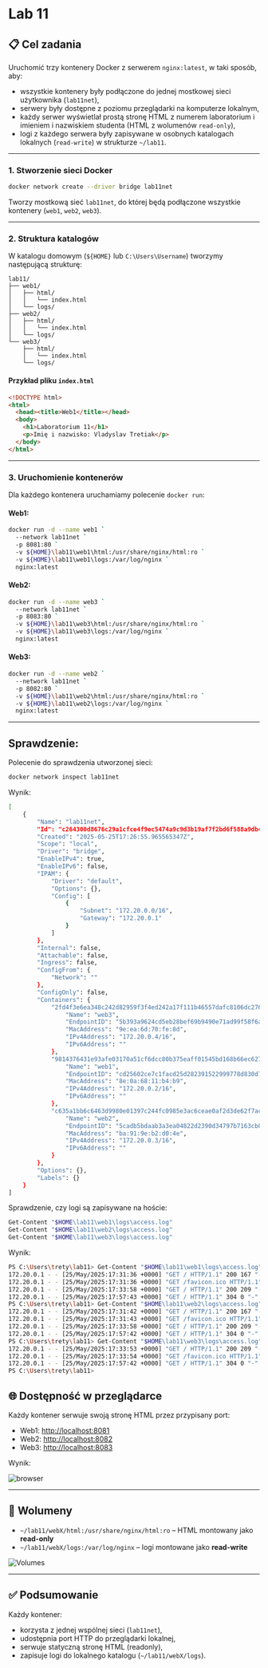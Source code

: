 # Lab 11

## 📋 Cel zadania

Uruchomić trzy kontenery Docker z serwerem `nginx:latest`, w taki sposób, aby:

* wszystkie kontenery były podłączone do jednej mostkowej sieci użytkownika (`lab11net`),
* serwery były dostępne z poziomu przeglądarki na komputerze lokalnym,
* każdy serwer wyświetlał prostą stronę HTML z numerem laboratorium i imieniem i nazwiskiem studenta (HTML z wolumenów `read-only`),
* logi z każdego serwera były zapisywane w osobnych katalogach lokalnych (`read-write`) w strukturze `~/lab11`.

---
### 1. Stworzenie sieci Docker

```bash
docker network create --driver bridge lab11net
```

Tworzy mostkową sieć `lab11net`, do której będą podłączone wszystkie kontenery (`web1`, `web2`, `web3`).

---

### 2. Struktura katalogów

W katalogu domowym (`${HOME}` lub `C:\Users\Username`) tworzymy następującą strukturę:

```
lab11/
├── web1/
│   ├── html/
│   │   └── index.html
│   └── logs/
├── web2/
│   ├── html/
│   │   └── index.html
│   └── logs/
└── web3/
    ├── html/
    │   └── index.html
    └── logs/
```

#### Przykład pliku `index.html`

```html
<!DOCTYPE html>
<html>
  <head><title>Web1</title></head>
  <body>
    <h1>Laboratorium 11</h1>
    <p>Imię i nazwisko: Vladyslav Tretiak</p>
  </body>
</html>
```

---

### 3. Uruchomienie kontenerów

Dla każdego kontenera uruchamiamy polecenie `docker run`:

#### Web1:

```bash
docker run -d --name web1 `
  --network lab11net `
  -p 8081:80 `
  -v ${HOME}\lab11\web1\html:/usr/share/nginx/html:ro `
  -v ${HOME}\lab11\web1\logs:/var/log/nginx `
  nginx:latest
```

#### Web2:

```bash
docker run -d --name web3 `
  --network lab11net `
  -p 8083:80 `
  -v ${HOME}\lab11\web3\html:/usr/share/nginx/html:ro `
  -v ${HOME}\lab11\web3\logs:/var/log/nginx `
  nginx:latest
```

#### Web3:

```bash
docker run -d --name web2 `
  --network lab11net `
  -p 8082:80 `
  -v ${HOME}\lab11\web2\html:/usr/share/nginx/html:ro `
  -v ${HOME}\lab11\web2\logs:/var/log/nginx `
  nginx:latest
```

---

## Sprawdzenie:

Polecenie do sprawdzenia utworzonej sieci:

```bash
docker network inspect lab11net
```

Wynik:

```bash
[
    {
        "Name": "lab11net",
        "Id": "c264300d8676c29a1cfce4f9ec5474a9c9d3b19af7f2bd6f588a9db46aff70fb",
        "Created": "2025-05-25T17:26:55.965565347Z",
        "Scope": "local",
        "Driver": "bridge",
        "EnableIPv4": true,
        "EnableIPv6": false,
        "IPAM": {
            "Driver": "default",
            "Options": {},
            "Config": [
                {
                    "Subnet": "172.20.0.0/16",
                    "Gateway": "172.20.0.1"
                }
            ]
        },
        "Internal": false,
        "Attachable": false,
        "Ingress": false,
        "ConfigFrom": {
            "Network": ""
        },
        "ConfigOnly": false,
        "Containers": {
            "2fd4f3e6ea348c242d82959f3f4ed242a17f111b46557dafc8106dc276d8cc31": {
                "Name": "web3",
                "EndpointID": "5b393a9624cd5eb28bef69b9490e71ad99f58f6ae49941d8a1c9056d0d75f751",
                "MacAddress": "9e:ea:6d:70:fe:8d",
                "IPv4Address": "172.20.0.4/16",
                "IPv6Address": ""
            },
            "9814376431e93afe03170a51cf6dcc80b375eaff01545bd168b66ec6278ce461": {
                "Name": "web1",
                "EndpointID": "cd25602ce7c1facd25d282391522999778d830d7695c75e4c8ce823549f1956e",
                "MacAddress": "8e:0a:68:11:b4:b9",
                "IPv4Address": "172.20.0.2/16",
                "IPv6Address": ""
            },
            "c635a1bb6c6463d9980e01397c244fc0985e3ac6ceae0af2d3de62f7ac4075a8": {
                "Name": "web2",
                "EndpointID": "5cadb5bdaab3a3ea04822d2390d34797b7163cb07761f7c6d55b7d819526a946",
                "MacAddress": "ba:91:9e:b2:d0:4e",
                "IPv4Address": "172.20.0.3/16",
                "IPv6Address": ""
            }
        },
        "Options": {},
        "Labels": {}
    }
]
```

Sprawdzenie, czy logi są zapisywane na hoście:

```bash
Get-Content "$HOME\lab11\web1\logs\access.log"
Get-Content "$HOME\lab11\web2\logs\access.log"
Get-Content "$HOME\lab11\web3\logs\access.log"
```

Wynik:

```bash
PS C:\Users\trety\lab11> Get-Content "$HOME\lab11\web1\logs\access.log"
172.20.0.1 - - [25/May/2025:17:31:36 +0000] "GET / HTTP/1.1" 200 167 "-" "Mozilla/5.0 (Windows NT 10.0; Win64; x64) AppleWebKit/537.36 (KHTML, like Gecko) Chrome/136.0.0.0 Safari/537.36" "-"
172.20.0.1 - - [25/May/2025:17:31:36 +0000] "GET /favicon.ico HTTP/1.1" 404 555 "http://localhost:8081/" "Mozilla/5.0 (Windows NT 10.0; Win64; x64) AppleWebKit/537.36 (KHTML, like Gecko) Chrome/136.0.0.0 Safari/537.36" "-"
172.20.0.1 - - [25/May/2025:17:33:58 +0000] "GET / HTTP/1.1" 200 209 "-" "Mozilla/5.0 (Windows NT 10.0; Win64; x64) AppleWebKit/537.36 (KHTML, like Gecko) Chrome/136.0.0.0 Safari/537.36" "-"
172.20.0.1 - - [25/May/2025:17:57:43 +0000] "GET / HTTP/1.1" 304 0 "-" "Mozilla/5.0 (Windows NT 10.0; Win64; x64) AppleWebKit/537.36 (KHTML, like Gecko) Chrome/136.0.0.0 Safari/537.36" "-"
PS C:\Users\trety\lab11> Get-Content "$HOME\lab11\web2\logs\access.log"
172.20.0.1 - - [25/May/2025:17:31:42 +0000] "GET / HTTP/1.1" 200 167 "-" "Mozilla/5.0 (Windows NT 10.0; Win64; x64) AppleWebKit/537.36 (KHTML, like Gecko) Chrome/136.0.0.0 Safari/537.36" "-"
172.20.0.1 - - [25/May/2025:17:31:43 +0000] "GET /favicon.ico HTTP/1.1" 404 555 "http://localhost:8082/" "Mozilla/5.0 (Windows NT 10.0; Win64; x64) AppleWebKit/537.36 (KHTML, like Gecko) Chrome/136.0.0.0 Safari/537.36" "-"
172.20.0.1 - - [25/May/2025:17:33:58 +0000] "GET / HTTP/1.1" 200 209 "-" "Mozilla/5.0 (Windows NT 10.0; Win64; x64) AppleWebKit/537.36 (KHTML, like Gecko) Chrome/136.0.0.0 Safari/537.36" "-"
172.20.0.1 - - [25/May/2025:17:57:42 +0000] "GET / HTTP/1.1" 304 0 "-" "Mozilla/5.0 (Windows NT 10.0; Win64; x64) AppleWebKit/537.36 (KHTML, like Gecko) Chrome/136.0.0.0 Safari/537.36" "-"
PS C:\Users\trety\lab11> Get-Content "$HOME\lab11\web3\logs\access.log"
172.20.0.1 - - [25/May/2025:17:33:53 +0000] "GET / HTTP/1.1" 200 209 "-" "Mozilla/5.0 (Windows NT 10.0; Win64; x64) AppleWebKit/537.36 (KHTML, like Gecko) Chrome/136.0.0.0 Safari/537.36" "-"
172.20.0.1 - - [25/May/2025:17:33:54 +0000] "GET /favicon.ico HTTP/1.1" 404 555 "http://localhost:8083/" "Mozilla/5.0 (Windows NT 10.0; Win64; x64) AppleWebKit/537.36 (KHTML, like Gecko) Chrome/136.0.0.0 Safari/537.36" "-"
172.20.0.1 - - [25/May/2025:17:57:42 +0000] "GET / HTTP/1.1" 304 0 "-" "Mozilla/5.0 (Windows NT 10.0; Win64; x64) AppleWebKit/537.36 (KHTML, like Gecko) Chrome/136.0.0.0 Safari/537.36" "-"
PS C:\Users\trety\lab11>
```

## 🌐 Dostępność w przeglądarce

Każdy kontener serwuje swoją stronę HTML przez przypisany port:

* Web1: [http://localhost:8081](http://localhost:8081)
* Web2: [http://localhost:8082](http://localhost:8082)
* Web3: [http://localhost:8083](http://localhost:8083)

Wynik: 

![browser](Screenshots/Test.png)

---

## 📆 Wolumeny

* `~/lab11/webX/html:/usr/share/nginx/html:ro` – HTML montowany jako **read-only**
* `~/lab11/webX/logs:/var/log/nginx` – logi montowane jako **read-write**

![Volumes](Screenshots/Volumes.png)

---

## ✅ Podsumowanie

Każdy kontener:

* korzysta z jednej wspólnej sieci (`lab11net`),
* udostępnia port HTTP do przeglądarki lokalnej,
* serwuje statyczną stronę HTML (readonly),
* zapisuje logi do lokalnego katalogu (`~/lab11/webX/logs`).


